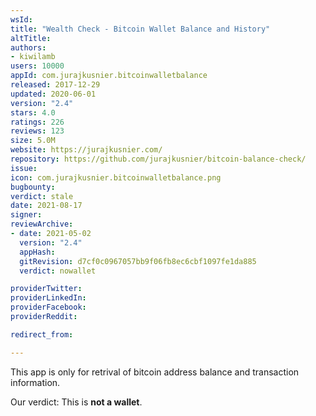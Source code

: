 ```yaml
---
wsId: 
title: "Wealth Check - Bitcoin Wallet Balance and History"
altTitle: 
authors:
- kiwilamb
users: 10000
appId: com.jurajkusnier.bitcoinwalletbalance
released: 2017-12-29
updated: 2020-06-01
version: "2.4"
stars: 4.0
ratings: 226
reviews: 123
size: 5.0M
website: https://jurajkusnier.com/
repository: https://github.com/jurajkusnier/bitcoin-balance-check/
issue: 
icon: com.jurajkusnier.bitcoinwalletbalance.png
bugbounty: 
verdict: stale
date: 2021-08-17
signer: 
reviewArchive:
- date: 2021-05-02
  version: "2.4"
  appHash: 
  gitRevision: d7cf0c0967057bb9f06fb8ec6cbf1097fe1da885
  verdict: nowallet

providerTwitter: 
providerLinkedIn: 
providerFacebook: 
providerReddit: 

redirect_from:

---
```



This app is only for retrival of bitcoin address balance and transaction information.

Our verdict: This is **not a wallet**.

